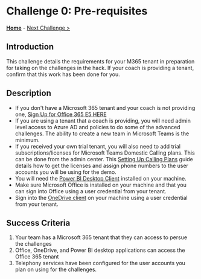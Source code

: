 # Challenge 0: Pre-requisites 

**[Home](../README.md)** - [Next Challenge >](./01-collaboration.md)

## Introduction

This challenge details the requirements for your M365 tenant in preparation for taking on the challenges in the hack. If your coach is providing a tenant, confirm that this work has been done for you.  

## Description

- If you don't have a Microsoft 365 tenant and your coach is not providing one, [Sign Up for Office 365 E5 HERE](https://go.microsoft.com/fwlink/p/?LinkID=698279&clcid=0x409&culture=en-us&country=US)
- If you are using a tenant that a coach is providing, you will need admin level access to Azure AD and policies to do some of the advanced challenges. The ability to create a new team in Microsoft Teams is the minimum.
- If you received your own trial tenant, you will also need to add trial subscriptions/licenses for Microsoft Teams Domestic Calling plans. This can be done from the admin center. This [Setting Up Calling Plans](https://docs.microsoft.com/en-us/MicrosoftTeams/set-up-calling-plans) guide details how to get the licenses and assign phone numbers to the user accounts you will be using for the demo.
- You will need the [Power BI Desktop Client](https://powerbi.microsoft.com/en-us/downloads/) installed on your machine.
- Make sure Microsoft Office is installed on your machine and that you can sign into Office using a user credential from your tenant.
- Sign into the [OneDrive client](https://support.microsoft.com/en-us/office/get-started-with-onedrive-work-or-school-b30da4eb-ddd2-44b6-943b-e6fbfc6b8dde) on your machine using a user credential from your tenant.

## Success Criteria

1. Your team has a Microsoft 365 tenant that they can access to persue the challenges
1. Office, OneDrive, and Power BI desktop applications can access the Office 365 tenant
1. Telephony services have been configured for the user accounts you plan on using for the challenges.
